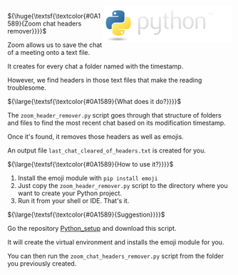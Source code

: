 
<img align="right" src="python_logo/python-logo@2x.png">

${\huge{\textsf{\textcolor{#0A1589}{Zoom chat headers remover}}}}$

Zoom allows us to save the chat of a meeting onto a text file.

It creates for every chat a folder named with the timestamp.

However, we find headers in those text files that make the reading troublesome.

${\large{\textsf{\textcolor{#0A1589}{What does it do?}}}}$

The `zoom_header_remover.py` script goes through that structure of folders and files to find the most recent chat based on its modification timestamp.

Once it's found, it removes those headers as well as emojis.

An output file `last_chat_cleared_of_headers.txt` is created for you.


${\large{\textsf{\textcolor{#0A1589}{How to use it?}}}}$

1. Install the emoji module with `pip install emoji`
2. Just copy the `zoom_header_remover.py` script to the directory where you want to create your Python project.
3. Run it from your shell or IDE. That's it.


${\large{\textsf{\textcolor{#0A1589}{Suggestion}}}}$

Go the repository [Python_setup](https://github.com/lpurificacao/python_setup) and download this script.

It will create the virtual environment and installs the emoji module for you.

You can then run the `zoom_chat_headers_remover.py` script from the folder you previously created.

